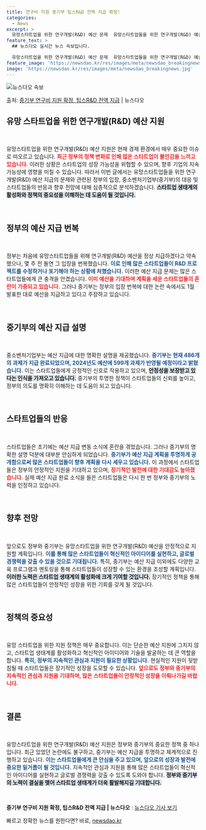 ```yaml
---
title: 연구비 지원 중기부 팁스R&D 전액 지급 확정!
categories:
  - News
excerpt: >
  유망스타트업을 위한 연구개발(R&D) 예산 문제  유망스타트업들을 위한 연구개발(R&D) 예산 정상 지급을 …
feature_text: >
  ## 뉴스다오 실시간 뉴스 속보입니다.

  유망스타트업을 위한 연구개발(R&D) 예산 문제  유망스타트업들을 위한 연구개발(R&D) 예산 정상 지급을 …
feature_image: 'https://newsdao.kr/res/images/meta/newsdao_breakingnews.jpg'
image: 'https://newsdao.kr/res/images/meta/newsdao_breakingnews.jpg'
---
```


![뉴스다오 속보](https://newsdao.kr/res/images/meta/newsdao_breakingnews.jpg)

<p>출처: <a href="https://newsdao.kr/4919" rel="dofollow">중기부 연구비 지원 확정, 팁스R&D 전액 지급</a> | 뉴스다오</p>

<h2 data-ke-size="size26">유망 스타트업을 위한 연구개발(R&D) 예산 지원</h2>

<p data-ke-size="size16">&nbsp;</p>

유망스타트업을 위한 연구개발(R&D) 예산 지원은 현재 경제 환경에서 매우 중요한 이슈로 떠오르고 있습니다. <b><span style="color: #ee2323;">최근 정부의 정책 변화로 인해 많은 스타트업이 불안감을 느끼고 있습니다.</span></b> 이러한 상황은 스타트업의 성장 가능성을 위협할 수 있으며, 향후 기업의 지속 가능성에 영향을 미칠 수 있습니다. 따라서 이번 글에서는 유망스타트업들을 위한 연구개발(R&D) 예산 지급의 문제와 관련된 정부의 입장, 중소벤처기업부(중기부)의 대응 및 스타트업들의 반응과 향후 전망에 대해 심층적으로 분석하겠습니다. <b><span style="background-color: #21538527;">스타트업 생태계의 활성화와 정책의 중요성을 이해하는 데 도움이 될 것입니다.</span></b>

<p data-ke-size="size16">&nbsp;</p>

<h2 data-ke-size="size26">정부의 예산 지급 번복</h2>

<p data-ke-size="size16">&nbsp;</p>

정부는 처음에 유망스타트업들을 위해 연구개발(R&D) 예산을 정상 지급하겠다고 약속했으나, 몇 주 전 돌연 그 입장을 번복했습니다. <b><span style="color: #1a5490;">이로 인해 많은 스타트업들이 R&D 프로젝트를 수정하거나 포기해야 하는 상황에 처했습니다.</span></b> 이러한 예산 지급 문제는 많은 스타트업들에게 큰 충격을 안겼습니다. <b><span style="color: #ee2323;">이미 예산을 기대하며 계획을 세운 스타트업들의 혼란이 가중되고 있습니다.</span></b> 그러나 중기부는 정부의 입장 번복에 대한 논란 속에서도 1월 발표한 대로 예산을 지급하고 있다고 주장하고 있습니다. 

<p data-ke-size="size16">&nbsp;</p>

<h2 data-ke-size="size26">중기부의 예산 지급 설명</h2>

<p data-ke-size="size16">&nbsp;</p>

중소벤처기업부는 예산 지급에 대한 명확한 설명을 제공했습니다. <b><span style="color: #1a5490;">중기부는 현재 486개의 과제가 지급 완료되었으며, 2024년도 예산에 599개 과제가 반영될 예정이라고 밝혔습니다.</span></b> 이는 스타트업들에게 긍정적인 신호로 작용하고 있으며, <b><span style="background-color: #21538527;">안정성을 보장받고 있다는 인식을 가져오고 있습니다.</span></b> 중기부의 투명한 정책이 스타트업들의 신뢰를 높이고, 정부의 의도를 명확히 이해하는 데 도움이 되고 있습니다.

<p data-ke-size="size16">&nbsp;</p>

<h2 data-ke-size="size26">스타트업들의 반응</h2>

<p data-ke-size="size16">&nbsp;</p>

스타트업들은 초기에는 예산 지급 변동 소식에 혼란을 겪었습니다. 그러나 중기부의 명확한 설명 덕분에 대부분 안심하게 되었습니다. <b><span style="color: #1a5490;">중기부가 예산 지급 계획을 투명하게 공개함으로써 많은 스타트업들이 향후 계획을 다시 세우고 있습니다.</span></b> 이 과정에서 스타트업들은 정부의 안정적인 지원을 기대하고 있으며, <b><span style="color: #ee2323;">장기적인 발전에 대한 기대감도 높아졌습니다.</span></b> 실제 예산 지급 완료 소식을 들은 스타트업들은 다시 한 번 정부와 중기부의 노력을 인정하고 있습니다. 

<p data-ke-size="size16">&nbsp;</p>

<h2 data-ke-size="size26">향후 전망</h2>

<p data-ke-size="size16">&nbsp;</p>

앞으로도 정부와 중기부는 유망스타트업을 위한 연구개발(R&D) 예산을 안정적으로 지원할 계획입니다. <b><span style="color: #1a5490;">이를 통해 많은 스타트업들이 혁신적인 아이디어를 실현하고, 글로벌 경쟁력을 갖출 수 있을 것으로 기대됩니다.</span></b> 특히, 중기부는 예산 지급 이외에도 다양한 교육 프로그램과 멘토링을 통해 스타트업들이 성장할 수 있는 환경을 조성할 계획입니다. <b><span style="background-color: #21538527;">이러한 노력은 스타트업 생태계의 활성화에 크게 기여할 것입니다.</span></b> 장기적인 정책을 통해 많은 스타트업들이 안정적인 성장을 위한 기회를 갖게 될 것입니다. 

<p data-ke-size="size16">&nbsp;</p>

<h2 data-ke-size="size26">정책의 중요성</h2>

<p data-ke-size="size16">&nbsp;</p>

유망 스타트업을 위한 지원 정책은 매우 중요합니다. 이는 단순한 예산 지원에 그치지 않고, 스타트업 생태계를 활성화하고 혁신적인 아이디어와 기술을 발굴하는 데 큰 역할을 합니다. <b><span style="color: #1a5490;">특히, 정부의 지속적인 관심과 지원이 필요한 상황입니다.</span></b> 현실적인 지원이 뒷받침될 때 스타트업들은 장기적인 성장을 도모할 수 있습니다. <b><span style="color: #ee2323;">앞으로도 정부와 중기부의 지속적인 관심과 지원을 기대하며, 많은 스타트업들이 안정적인 성장을 이뤄나가길 바랍니다.</span></b> 

<p data-ke-size="size16">&nbsp;</p>

<h2 data-ke-size="size26">결론</h2>

<p data-ke-size="size16">&nbsp;</p>

유망스타트업을 위한 연구개발(R&D) 예산 지원은 정부와 중기부의 중요한 정책 중 하나입니다. 최근 있었던 논란에도 불구하고, 중기부는 예산 지급을 투명하고 체계적으로 진행하고 있습니다. <b><span style="color: #1a5490;">이는 스타트업들에게 큰 안심을 주고 있으며, 앞으로의 성장과 발전에 중요한 밑거름이 될 것입니다.</span></b> 지속적인 관심과 지원을 통해 많은 스타트업들이 혁신적인 아이디어를 실현하고 글로벌 경쟁력을 갖출 수 있도록 도와야 합니다. <b><span style="background-color: #21538527;">정부와 중기부의 노력이 결실을 맺어 스타트업 생태계가 더욱 활발해지길 기대합니다.</span></b>

<p data-ke-size="size16">&nbsp;</p>

<b>중기부 연구비 지원 확정, 팁스R&D 전액 지급 | 뉴스다오</b> : <a href="https://newsdao.kr/4919" target="_blank">뉴스다오 기사 보기</a>  

빠르고 정확한 뉴스를 원한다면? 바로, <a href="https://newsdao.kr" rel="dofollow">newsdao.kr</a>


